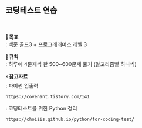 <h2>코딩테스트 연습</h2>
<br>

🔔**목표** <br>
: 백준 골드3 + 프로그래래머스 레벨 3

📣**규칙** <br>
: 하루에 4문제씩 한 500~600문제 풀기 (알고리즘별 하나씩)

⚡**참고자료** <br>
: 파이썬 입출력
```
https://covenant.tistory.com/141
```
: 코딩테스트를 위한 Python 정리
```
https://choiiis.github.io/python/for-coding-test/
```

